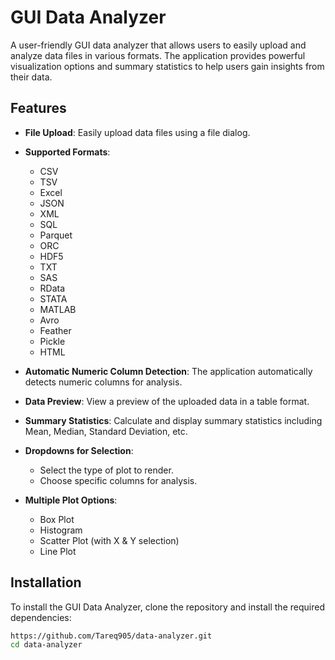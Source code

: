 # GUI Data Analyzer

A user-friendly GUI data analyzer that allows users to easily upload and analyze data files in various formats. The application provides powerful visualization options and summary statistics to help users gain insights from their data.

## Features

- **File Upload**: Easily upload data files using a file dialog.
  
- **Supported Formats**:
    - CSV
    - TSV
    - Excel
    - JSON
    - XML
    - SQL
    - Parquet
    - ORC
    - HDF5
    - TXT
    - SAS
    - RData
    - STATA
    - MATLAB
    - Avro
    - Feather
    - Pickle
    - HTML

- **Automatic Numeric Column Detection**: The application automatically detects numeric columns for analysis.

- **Data Preview**: View a preview of the uploaded data in a table format.

- **Summary Statistics**: Calculate and display summary statistics including Mean, Median, Standard Deviation, etc.

- **Dropdowns for Selection**:
    - Select the type of plot to render.
    - Choose specific columns for analysis.

- **Multiple Plot Options**:
    - Box Plot
    - Histogram
    - Scatter Plot (with X & Y selection)
    - Line Plot

## Installation

To install the GUI Data Analyzer, clone the repository and install the required dependencies:

```bash
https://github.com/Tareq905/data-analyzer.git
cd data-analyzer
